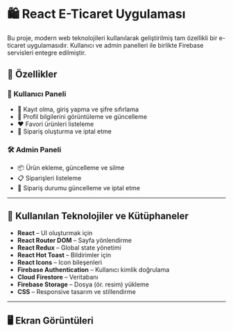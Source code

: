 # 🛍️ React E-Ticaret Uygulaması

Bu proje, modern web teknolojileri kullanılarak geliştirilmiş tam özellikli bir e-ticaret uygulamasıdır. Kullanıcı ve admin panelleri ile birlikte Firebase servisleri entegre edilmiştir.

## 🚀 Özellikler

### 👤 Kullanıcı Paneli
- 🔐 Kayıt olma, giriş yapma ve şifre sıfırlama
- 👤 Profil bilgilerini görüntüleme ve güncelleme
- ❤️ Favori ürünleri listeleme
- 🛒 Sipariş oluşturma ve iptal etme

### 🛠️ Admin Paneli
- 📦 Ürün ekleme, güncelleme ve silme
- 📋 Siparişleri listeleme
- 🚚 Sipariş durumu güncelleme ve iptal etme

---

## 🧰 Kullanılan Teknolojiler ve Kütüphaneler

- **React** – UI oluşturmak için
- **React Router DOM** – Sayfa yönlendirme
- **React Redux** – Global state yönetimi
- **React Hot Toast** – Bildirimler için
- **React Icons** – Icon bileşenleri
- **Firebase Authentication** – Kullanıcı kimlik doğrulama
- **Cloud Firestore** – Veritabanı
- **Firebase Storage** – Dosya (ör. resim) yükleme
- **CSS** – Responsive tasarım ve stillendirme

---

## 🖥️ Ekran Görüntüleri
